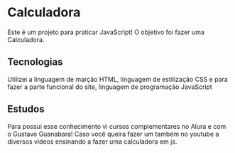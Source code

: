 # Calculadora
<p>Este é um projeto para praticar JavaScript! O objetivo foi fazer uma Calculadora.</p>

## Tecnologias
<p>Utilizei a linguagem de marção HTML, linguagem de estilização CSS e para fazer a parte funcional do site, linguagem de programação JavaScript</p>

## Estudos
<p>Para possui esse conhecimento vi cursos complementares no Alura e com o Gustavo Guanabara! Caso você queira fazer um também no youtube a diversos vídeos ensinando a fazer uma calculadora em js.</p>
